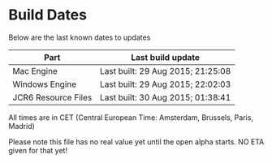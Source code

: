 # Build Dates

Below are the last known dates to updates

Part | Last build update
-----|-----
Mac Engine | Last built: 29 Aug 2015; 21:25:08
Windows Engine | Last built: 29 Aug 2015; 22:02:03
JCR6 Resource Files | Last built: 30 Aug 2015; 01:38:41
All times are in CET (Central European Time: Amsterdam, Brussels, Paris, Madrid)


Please note this file has no real value yet until the open alpha starts. NO ETA given for that yet!
